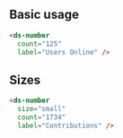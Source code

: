 ## Basic usage

```html
<ds-number 
  count="125"
  label="Users Online" />
```

## Sizes

```html
<ds-number 
  size="small"
  count="1734"
  label="Contributions" />
```
